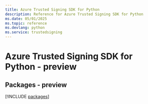 ```yaml
---
title: Azure Trusted Signing SDK for Python
description: Reference for Azure Trusted Signing SDK for Python
ms.date: 05/01/2025
ms.topic: reference
ms.devlang: python
ms.service: trustedsigning
---
```

# Azure Trusted Signing SDK for Python - preview
## Packages - preview
[!INCLUDE [packages](trusted-signing-index.md)]